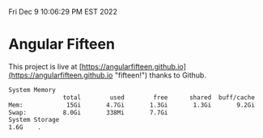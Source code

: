 Fri Dec  9 10:06:29 PM EST 2022

# Angular Fifteen


This project is live at [https://angularfifteen.github.io](https://angularfifteen.github.io "fifteen!") thanks to Github.

```bash
System Memory
               total        used        free      shared  buff/cache   available
Mem:            15Gi       4.7Gi       1.3Gi       1.3Gi       9.2Gi       8.9Gi
Swap:          8.0Gi       338Mi       7.7Gi
System Storage
1.6G	.
```
